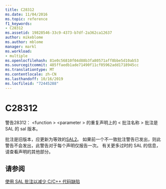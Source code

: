 ```yaml
---
title: C28312
ms.date: 11/04/2016
ms.topic: reference
f1_keywords:
- C28312
ms.assetid: 19828546-33c9-4373-b7df-2a362ca12637
author: mikeblome
ms.author: mblome
manager: markl
ms.workload:
- multiple
ms.openlocfilehash: 81e0c56810f04d88b3fa80571aff8bbe5d10ab53
ms.sourcegitcommit: 485ffaedb1ade71490f11cf05962add1718945cc
ms.translationtype: MT
ms.contentlocale: zh-CN
ms.lasthandoff: 10/16/2019
ms.locfileid: "72445288"
---
```

# <a name="c28312"></a>C28312
警告28312： \<function > \<parameter > 的重复声明上的 < 批注名称 > 批注是 SAL 的 sal 版本。

 批注是旧版本，应更新为等效的[SAL2](../code-quality/using-sal-annotations-to-reduce-c-cpp-code-defects.md)。 如果前一个不一致批注警告已发出，则此警告不会发出，此警告对于每个声明仅报告一次。 有关更多过时的 SAL 的信息，请查看声明的其他部分。

## <a name="see-also"></a>请参阅
 [使用 SAL 批注以减少 C/C++ 代码缺陷](../code-quality/using-sal-annotations-to-reduce-c-cpp-code-defects.md)
